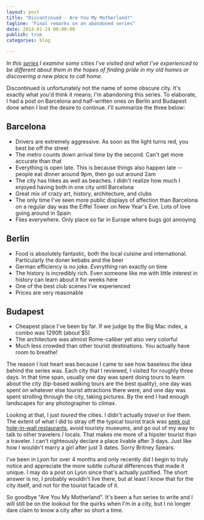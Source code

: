 ```yaml
---
layout: post
title: "Discontinued - Are You My Motherland?"
tagline: "Final remarks on an abandoned series"
date: 2014-01-24 00:00:00
publish: true
categories: blog

---
```


_In this [series](/post/are-you-my-motherland) I examine some cities I've 
visited and what I've experienced to be different about them in the hopes of 
finding pride in my old homes or discovering a new place to call home._

Discontinued is unfortunately not the name of some obscure city. It's exactly 
what you'd think it means; I'm abandoning this series. To elaborate, I had a 
post on Barcelona and half-written ones on Berlin and Budapest done when I lost 
the desire to continue. I'll summarize the three below:

## Barcelona

- Drivers are extremely aggressive. As soon as the light turns red, you best be 
off the street
- The metro counts down arrival time by the second. Can't get more accurate than 
that
- Everything is open late. This is because things also happen late -- people eat 
dinner around 9pm, then go out around 2am
- The city has hikes as well as beaches. I didn't realize how much I enjoyed 
having both in one city until Barcelona
- Great mix of crazy art, history, architecture, and clubs
- The only time I've seen more public displays of affection than Barcelona on a 
regular day was the Eiffel Tower on New Year's Eve. Lots of love going around in 
Spain
- Flies everywhere. Only place so far in Europe where bugs got annoying

## Berlin

- Food is absolutely fantastic, both the local cuisine and international.  
Particularly the doner kebabs and the beer
- German efficiency is no joke. _Everything_ ran exactly on time
- The history is incredibly rich. Even someone like me with little interest in 
history can learn about it for weeks here
- One of the best club scenes I've experienced
- Prices are very reasonable

## Budapest

- Cheapest place I've been by far. If we judge by the Big Mac index, a combo was 
1290ft (about $5)
- The architecture was almost Rome-caliber yet also very colorful
- Much less crowded than other tourist destinations. You actually have room to 
breathe!

The reason I lost heart was because I came to see how baseless the idea behind 
the series was. Each city that I reviewed, I visited for roughly three days. In 
that time span, usually one day was spent doing tours to learn about the city 
(tip-based walking tours are the best quality), one day was spent on whatever 
else tourist attractions there were, and one day was spent strolling through the 
  city, taking pictures. By the end I had enough landscapes for any photographer 
  to climax.

Looking at that, I just _toured_ the cities. I didn't actually _travel_ or 
_live_ them. The extent of what I did to stray off the typical tourist track was 
[seek out hole-in-wall restaurants](/post/lean-traveling), avoid touristy 
museums, and go out of my way to talk to other travelers / locals. That makes me 
more of a hipster tourist than a traveler. I can't righteously declare a place 
livable after 3 days. Just like how I wouldn't marry a girl after just 3 dates. 
Sorry Britney Spears.

I've been in Lyon for over 4 months and only recently did I begin to truly 
notice and appreciate the more subtle cultural differences that made it unique. 
I may do a post on Lyon since that's actually justified. The short answer is no, 
I probably wouldn't live there, but at least I know that for the city itself, 
and not for the tourist facade of it.

So goodbye "Are You My Motherland". It's been a fun series to write and I will 
still be on the lookout for the quirks when I'm in a city, but I no longer dare 
claim to know a city after so short a time.

